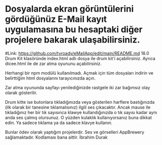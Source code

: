 # Dosyalarda ekran görüntülerini gördüğünüz E-Mail kayıt uygulamasına bu hesaptaki diğer projelere bakarak ulaşabilirsiniz.
#Link: https://github.com/tyroady/eMailApp/edit/main/README.md
18.0 Drum Kit klasöründe index.html adlı dosya ile drum kit'i açabilirsiniz.
Ayrıca dicee.html ile de zar atma oyununu açabilirsiniz.

Herhangi bir npm modülü kullanılmadı. Açmak için tüm dosyaları indirin ve belirttiğim html dosyalarını tarayıcınızda açın.

Zar atma oyununda sayfayı yenilediğinizde rastgele iki zar bağımsız olay olarak gösterilir.

Drum kitte ise butonlara tıkladığınızda veya gösterilen harflere bastığınızda (ilk olarak bir tanesine tıklamalısınız)
ilgili ses çıkacaktır. Ancak mause ile tıkladığınız her bir tık sayısınca klawye kullandığınızda o tık sayısı kadar aynı anda ses çalmış olursunuz. O yüzden 
kulaklık kullanıyorsanız buna dikkat edin. Ya sadece tıklama ya da sadece klavye kullanın.

Bunlar ödev olarak yaptığım projelerdir. Ses ve görselleri AppBrewery sağlamaktadır. Kodlaması bana aittir.
İbrahim Durak 
